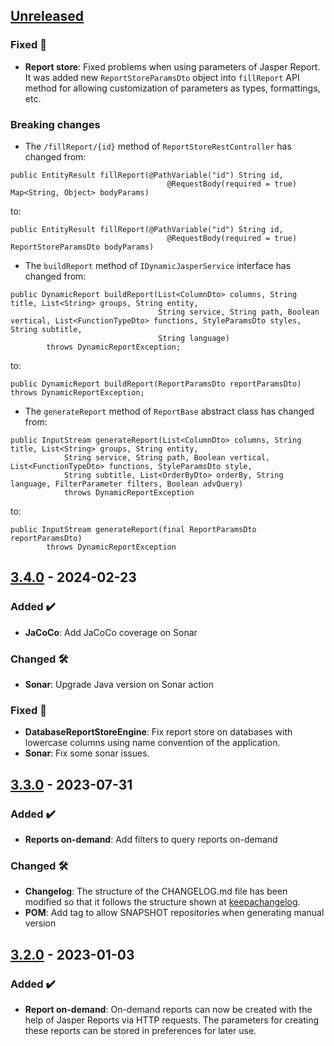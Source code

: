 <!-- ## [Unreleased] -->
<!-- ### Added ✔️-->
<!-- ### Changed 🛠️-->
<!-- ### Deprecated 🛑-->
<!-- ### Removed 🗑️-->
<!-- ### Fixed 🐛-->
<!-- ### Security 🛡️-->

## [Unreleased]
### Fixed 🐛
* **Report store**: Fixed problems when using parameters of Jasper Report. It was added new `ReportStoreParamsDto` object into `fillReport` API method for allowing customization of parameters as types, formattings, etc.
### Breaking changes
* The `/fillReport/{id}` method of `ReportStoreRestController` has changed from:
```
public EntityResult fillReport(@PathVariable("id") String id,
                                   @RequestBody(required = true) Map<String, Object> bodyParams)
```
to:
```
public EntityResult fillReport(@PathVariable("id") String id,
                                   @RequestBody(required = true) ReportStoreParamsDto bodyParams)
```

* The `buildReport` method of `IDynamicJasperService` interface has changed from:
```
public DynamicReport buildReport(List<ColumnDto> columns, String title, List<String> groups, String entity,
                                 String service, String path, Boolean vertical, List<FunctionTypeDto> functions, StyleParamsDto styles, String subtitle,
                                 String language)
        throws DynamicReportException;
```
to:
```
public DynamicReport buildReport(ReportParamsDto reportParamsDto) throws DynamicReportException;
```

* The `generateReport` method of `ReportBase` abstract class has changed from:
```
public InputStream generateReport(List<ColumnDto> columns, String title, List<String> groups, String entity,
            String service, String path, Boolean vertical, List<FunctionTypeDto> functions, StyleParamsDto style,
            String subtitle, List<OrderByDto> orderBy, String language, FilterParameter filters, Boolean advQuery)
            throws DynamicReportException
```
to:
```
public InputStream generateReport(final ReportParamsDto reportParamsDto)
        throws DynamicReportException
```

## [3.4.0] - 2024-02-23
### Added ✔️
* **JaCoCo**: Add JaCoCo coverage on Sonar
### Changed 🛠️
* **Sonar**: Upgrade Java version on Sonar action
### Fixed 🐛
* **DatabaseReportStoreEngine**: Fix report store on databases with lowercase columns using name convention of the application.
* **Sonar**: Fix some sonar issues.
## [3.3.0] - 2023-07-31
### Added ✔️
* **Reports on-demand**: Add filters to query reports on-demand
### Changed 🛠️
* **Changelog**: The structure of the CHANGELOG.md file has been modified so that it follows the structure shown at [keepachangelog](https://keepachangelog.com/).
* **POM**: Add <repositories> tag to allow SNAPSHOT repositories when generating manual version
## [3.2.0] - 2023-01-03
### Added ✔️
* **Report on-demand**: On-demand reports can now be created with the help of Jasper Reports via HTTP requests. The parameters for creating these reports can be stored in preferences for later use.

[unreleased]: https://github.com/ontimize/ontimize-jee-report/compare/3.4.0...HEAD
[3.4.0]: https://github.com/ontimize/ontimize-jee-report/compare/3.3.0...3.4.0
[3.3.0]: https://github.com/ontimize/ontimize-jee-report/compare/3.2.0...3.3.0
[3.2.0]: https://github.com/ontimize/ontimize-jee-report/tree/3.2.0
